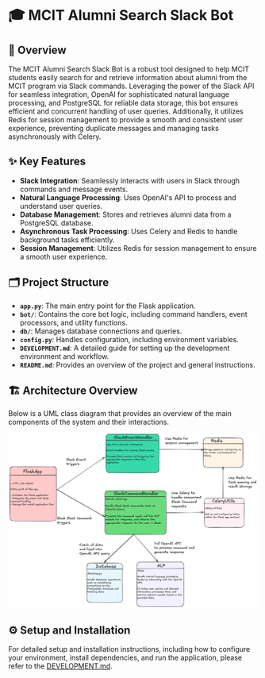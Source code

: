 # 🎓 MCIT Alumni Search Slack Bot

## 📝 Overview

The MCIT Alumni Search Slack Bot is a robust tool designed to help MCIT students easily search for and retrieve information about alumni from the MCIT program via Slack commands. Leveraging the power of the Slack API for seamless integration, OpenAI for sophisticated natural language processing, and PostgreSQL for reliable data storage, this bot ensures efficient and concurrent handling of user queries. Additionally, it utilizes Redis for session management to provide a smooth and consistent user experience, preventing duplicate messages and managing tasks asynchronously with Celery.
## ✨ Key Features

-   **Slack Integration**: Seamlessly interacts with users in Slack through commands and message events.
-   **Natural Language Processing**: Uses OpenAI's API to process and understand user queries.
-   **Database Management**: Stores and retrieves alumni data from a PostgreSQL database.
-   **Asynchronous Task Processing**: Uses Celery and Redis to handle background tasks efficiently.
-   **Session Management**: Utilizes Redis for session management to ensure a smooth user experience.

## 🗂️ Project Structure

-   **`app.py`**: The main entry point for the Flask application.
-   **`bot/`**: Contains the core bot logic, including command handlers, event processors, and utility functions.
-   **`db/`**: Manages database connections and queries.
-   **`config.py`**: Handles configuration, including environment variables.
-   **`DEVELOPMENT.md`**: A detailed guide for setting up the development environment and workflow.
-   **`README.md`**: Provides an overview of the project and general instructions.

## 🏗️ Architecture Overview

Below is a UML class diagram that provides an overview of the main components of the system and their interactions.

![UML_MCIT_Slack_Bot](UML_MCIT_Slack_Bot.png)

## ⚙️ Setup and Installation

For detailed setup and installation instructions, including how to configure your environment, install dependencies, and run the application, please refer to the  [DEVELOPMENT.md](DEVELOPMENT.md).